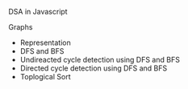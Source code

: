 DSA in Javascript

Graphs
  - Representation
  - DFS and BFS
  - Undireacted cycle detection using DFS and BFS
  - Directed cycle detection using DFS and BFS
  - Toplogical Sort
